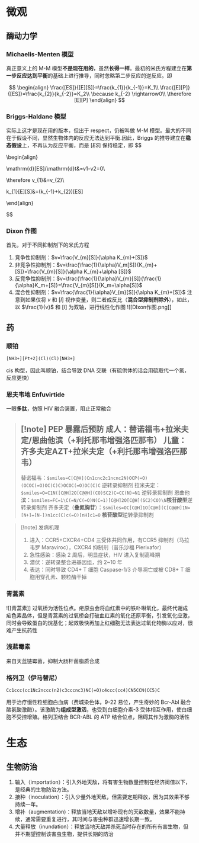 # 微观
## 酶动力学
### Michaelis-Menten 模型

真正意义上的 M-M 模型**不是现在用的**，虽然**长得一样**。最初的米氏方程建立在**第一步反应达到平衡**的基础上进行推导，同时忽略第二步反应的逆反应。即

$$
\begin{align}
\frac{[ES]}{[E][S]}=\frac{k_{1}}{k_{-1}}=K_1\\
\frac{[E][P]}{[ES]}=\frac{k_{2}}{k_{-2}}=K_2\\
\because k_{-2} \rightarrow0\\
\therefore [E][P]
\end{align}
$$
### Briggs-Haldane 模型

实际上这才是现在用的版本，但出于 respect，仍被叫做 M-M 模型。最大的不同在于假设不同，显然生物体内的反应无法达到平衡.因此，Briggs 的推导建立在**稳态假设**上，不再认为反应平衡，而是 $[ES]$ 保持稳定，即 $$

\begin{align}

\mathrm{d}[ES]/\mathrm{d}t&=v1-v2=0\\

\therefore v_{1}&=v_{2}\\

k_{1}[E][S]&=(k_{-1}+k_{2})[ES]

\end{align}

$$
### Dixon 作图
首先，对于不同抑制剂下的米氏方程
1. 竞争性抑制剂：$v=\frac{V_{m}[S]}{\alpha K_{m}+[S]}$
2. 非竞争性抑制剂：$v=\frac{\frac{1}{\alpha}V_m[S]}{K_{m}+[S]}=\frac{V_{m}[S]}{\alpha K_{m}+\alpha [S]}$
3. 反竞争性抑制剂：$v=\frac{\frac{1}{\alpha}V_{m}[S]}{\frac{1}{\alpha}K_m+[S]}=\frac{V_{m}[S]}{K_m+\alpha[S]}$
4. 混合性抑制剂：$v=\frac{\frac{1}{\alpha}V_{m}[S]}{\alpha K_{m}+[S]}$
注意到如果仅将 $v$ 和 $[I]$ 视作变量，则二者成反比（**混合型抑制剂除外**），如此，以 $\frac{1}{v}$ 和 $[I]$ 为双轴，进行线性化作图
![[DIxon作图.png]]
## 药
### 顺铂
```smiles
[NH3+][Pt+2](Cl)(Cl)[NH3+]
```
cis 构型，因此叫顺铂，结合导致 DNA 交联（有硫供体的话会用硫取代一个氯，反应更快）
### 恩夫韦地 Enfuvirtide
一眼**多肽**，仿照 HIV 融合装置，阻止正常融合
> [!note] PEP 暴露后预防
> 成人：替诺福韦+拉米夫定/恩曲他滨（+利托那韦增强洛匹那韦）
> 儿童：齐多夫定**AZT**+拉米夫定（+利托那韦增强洛匹那韦）
> ---
> 替诺福韦：`$smiles=C[C@H](Cn1cnc2c1ncnc2N)OCP(=O)(OCOC(=O)OC(C)C)OCOC(=O)OC(C)C` 逆转录抑制剂
> 拉米夫定：`$smiles=O=C1N([C@H]2O[C@@H](CO)SC2)C=CC(N)=N1` 逆转录抑制剂
> 恩曲他滨：`$smiles=FC=1\C(=N/C(=O)N(C=1)[C@H]2O[C@H](SC2)CO)\N`**核苷酸型**逆转录抑制剂
> 齐多夫定（**叠氮胸苷**）：`$smiles=OC[C@H]1O[C@H](C[C@@H]1N=[N+]=[N-])n1cc(C)c(=O)[nH]c1=O` **核苷酸型**逆转录抑制剂

> [!note] 发病机理
> 1. 进入：CCR5+CXCR4+CD4 三受体共同作用，有CCR5 抑制剂（马拉韦罗 Maraviroc），CXCR4 抑制剂（普乐沙福 Plerixafor）
> 2. 急性感染：感染 2 周后，明显症状，HIV 进入复制高峰期
> 3. 潜伏：逆转录整合进基因组，约 2~10 年
> 4. 表达：同时导致 CD4+ T 细胞 Caspase-1/3 介导凋亡或被 CD8+ T 细胞用穿孔素、颗粒酶干掉
### 青蒿素
![[青蒿素]]
过氧桥为活性位点。疟原虫会将血红素中的铁卟啉氧化，最终代谢成疟色素晶体，但是青蒿素的过氧桥会打破血红素的氧化还原平衡，引发氧化应激，同时会导致蛋白的烷基化；起效极快再加上红细胞无法表达过氧化物酶以应对，很难产生抗药性
### 浅蓝霉素
来自天蓝链霉菌，抑制大肠杆菌脂质合成
### 格列卫（伊马替尼）
```smiles
Cc1ccc(cc1Nc2nccc(n2)c3cccnc3)NC(=O)c4ccc(cc4)CN5CCN(CC5)C
```
用于治疗慢性粒细胞白血病（费城染色体，9-22 易位，产生奇妙的 Bcr-Abl 融合酪氨酸激酶）。该激酶为**组成型激活**，也受到白细胞介素-3 受体相互作用，使白细胞不受控增殖。格列卫结合 BCR-ABL 的 ATP 结合位点，阻碍其作为激酶的活性
# 生态
## 生物防治
1. 输入（importation）：引入外地天敌，将有害生物数量控制在经济阀值以下，是经典的生物防治方法。
2. 接种（inoculation）：引入少量外地天敌，但需要定期释放，因为其效果不够持续一年。
3. 增补（augmentation)：释放当地天敌以增补现有的天敌数量，效果不能持续，通常需要重复进行，其时间与害虫种群迅速增长期一致。
4. 大量释放（inundation）：释放当地天敌并杀死当时存在的所有有害生物，但并不期望控制该害虫生物，提供长期的防治